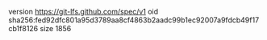 version https://git-lfs.github.com/spec/v1
oid sha256:fed92dfc801a95d3789aa8cf4863b2aadc99b1ec92007a9fdcb49f17cb1f8126
size 1856
